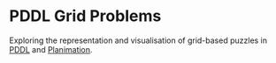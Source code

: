# PDDL Grid Problems

Exploring the representation and visualisation of grid-based puzzles in [PDDL](https://en.wikipedia.org/wiki/Planning_Domain_Definition_Language) and [Planimation](https://planimation.planning.domains/).
